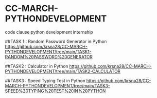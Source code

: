 # CC-MARCH-PYTHONDEVELOPMENT
 code clause python development internship
 

##TASK 1 :  Random Password Generator in Python
https://github.com/krsna28/CC-MARCH-PYTHONDEVELOPMENT/tree/main/TASK1-RANDOM%20PASSWORD%20GENERATOR

##TASK2 :  Calculator in Python
          https://github.com/krsna28/CC-MARCH-PYTHONDEVELOPMENT/tree/main/TASK2-CALCULATOR
          
##TASK3 :  Speed Typing Test in Python
          https://github.com/krsna28/CC-MARCH-PYTHONDEVELOPMENT/tree/main/TASK3-SPEED%20TYPING%20TEST%20IN%20PYTHON

